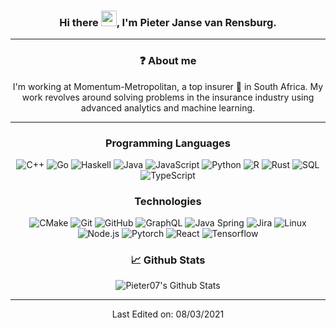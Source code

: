 <div align="center">

### Hi there <img src="https://media.giphy.com/media/hvRJCLFzcasrR4ia7z/giphy.gif" width="25px">, I'm Pieter Janse van Rensburg.

-----

### ❓ About me

I'm working at Momentum-Metropolitan, a top insurer 🏦 in South Africa. My work revolves around solving problems in the insurance industry using advanced analytics and machine learning.

-----

### Programming Languages
![C++](https://img.shields.io/badge/-C++-000000?style=flat&logo=c%2B%2B)
![Go](https://img.shields.io/badge/-Go-000000?style=flat&logo=go)
![Haskell](https://img.shields.io/badge/-Haskell-000000?style=flat&logo=haskell)
![Java](https://img.shields.io/badge/-Java-000000?style=flat&logo=java)
![JavaScript](https://img.shields.io/badge/-JavaScript-000000?style=flat&logo=javascript)
![Python](https://img.shields.io/badge/-Python-000000?style=flat&logo=python)
![R](https://img.shields.io/badge/-R-000000?style=flat&logo=r)
![Rust](https://img.shields.io/badge/-Rust-000000?style=flat&logo=rust)
![SQL](https://img.shields.io/badge/-SQL-000000?style=flat&logo=postgresql)
![TypeScript](https://img.shields.io/badge/-TypeScript-000000?style=flat&logo=typescript)


### Technologies
![CMake](https://img.shields.io/badge/-CMake-222222?style=flat&logo=cmake&logoColor=0000FF)
![Git](https://img.shields.io/badge/-Git-222222?style=flat&logo=git&logoColor=F05032)
![GitHub](https://img.shields.io/badge/-GitHub-222222?style=flat&logo=github&logoColor=FFFFFF)
![GraphQL](https://img.shields.io/badge/-GraphQL-222222?style=flat&logo=graphql&logoColor=FF66CC)
![Java Spring](https://img.shields.io/badge/-Spring-222222?style=flat&logo=spring&logoColor=6DB33F)
![Jira](https://img.shields.io/badge/-Jira-222222?style=flat&logo=jira-software&logoColor=0000FF)
![Linux](https://img.shields.io/badge/-Linux-222222?style=flat&logo=linux&logoColor=FCC624)
![Node.js](https://img.shields.io/badge/-Node.js-222222?style=flat&logo=node.js&logoColor=339933)
![Pytorch](https://img.shields.io/badge/-Pytorch-222222?style=flat&logo=Pytorch&logoColor=FF5050)
![React](https://img.shields.io/badge/-React-222222?style=flat&logo=React&logoColor=61DAFB)
![Tensorflow](https://img.shields.io/badge/-Tensorflow-222222?style=flat&logo=Tensorflow&logoColor=FF9933)


### 📈 Github Stats
<img align="center" alt="Pieter07's Github Stats" src="https://github-readme-stats.vercel.app/api?username=pieter07&show_icons=true&theme=dark&count_private=true" />

-----

Last Edited on: 08/03/2021

</div>
